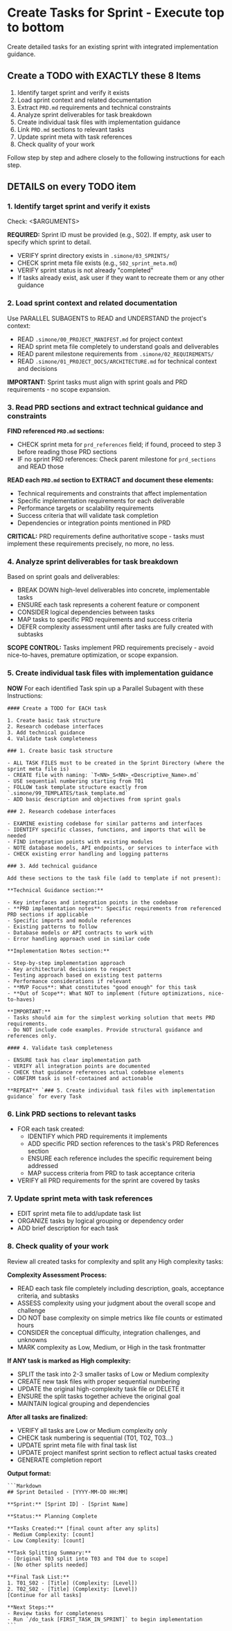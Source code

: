 # Create Tasks for Sprint - Execute top to bottom

Create detailed tasks for an existing sprint with integrated implementation guidance.

## Create a TODO with EXACTLY these 8 Items

1. Identify target sprint and verify it exists
2. Load sprint context and related documentation
3. Extract `PRD.md` requirements and technical constraints
4. Analyze sprint deliverables for task breakdown
5. Create individual task files with implementation guidance
6. Link `PRD.md` sections to relevant tasks
7. Update sprint meta with task references
8. Check quality of your work

Follow step by step and adhere closely to the following instructions for each step.

## DETAILS on every TODO item

### 1. Identify target sprint and verify it exists

Check: <$ARGUMENTS>

**REQUIRED:** Sprint ID must be provided (e.g., S02). If empty, ask user to specify which sprint to detail.

- VERIFY sprint directory exists in `.simone/03_SPRINTS/`
- CHECK sprint meta file exists (e.g., `S02_sprint_meta.md`)
- VERIFY sprint status is not already "completed"
- If tasks already exist, ask user if they want to recreate them or any other guidance

### 2. Load sprint context and related documentation

Use PARALLEL SUBAGENTS to READ and UNDERSTAND the project's context:

- READ `.simone/00_PROJECT_MANIFEST.md` for project context
- READ sprint meta file completely to understand goals and deliverables
- READ parent milestone requirements from `.simone/02_REQUIREMENTS/`
- READ `.simone/01_PROJECT_DOCS/ARCHITECTURE.md` for technical context and decisions

**IMPORTANT:** Sprint tasks must align with sprint goals and PRD requirements - no scope expansion.

### 3. Read PRD sections and extract technical guidance and constraints

**FIND referenced `PRD.md` sections:**

- CHECK sprint meta for `prd_references` field; if found, proceed to step 3 before reading those PRD sections
- IF no sprint PRD references: Check parent milestone for `prd_sections` and READ those

**READ each `PRD.md` section to EXTRACT and document these elements:**

- Technical requirements and constraints that affect implementation
- Specific implementation requirements for each deliverable
- Performance targets or scalability requirements
- Success criteria that will validate task completion
- Dependencies or integration points mentioned in PRD

**CRITICAL:** PRD requirements define authoritative scope - tasks must implement these requirements precisely, no more, no less.

### 4. Analyze sprint deliverables for task breakdown

Based on sprint goals and deliverables:

- BREAK DOWN high-level deliverables into concrete, implementable tasks
- ENSURE each task represents a coherent feature or component
- CONSIDER logical dependencies between tasks
- MAP tasks to specific PRD requirements and success criteria
- DEFER complexity assessment until after tasks are fully created with subtasks

**SCOPE CONTROL:** Tasks implement PRD requirements precisely - avoid nice-to-haves, premature optimization, or scope expansion.

### 5. Create individual task files with implementation guidance

**NOW** For each identified Task spin up a Parallel Subagent with these Instructions:

    #### Create a TODO for EACH task

    1. Create basic task structure
    2. Research codebase interfaces
    3. Add technical guidance
    4. Validate task completeness

    ### 1. Create basic task structure

    - ALL TASK FILES must to be created in the Sprint Directory (where the sprint meta file is)
    - CREATE file with naming: `T<NN>_S<NN>_<Descriptive_Name>.md`
    - USE sequential numbering starting from T01
    - FOLLOW task template structure exactly from `.simone/99_TEMPLATES/task_template.md`
    - ADD basic description and objectives from sprint goals

    ### 2. Research codebase interfaces

    - EXAMINE existing codebase for similar patterns and interfaces
    - IDENTIFY specific classes, functions, and imports that will be needed
    - FIND integration points with existing modules
    - NOTE database models, API endpoints, or services to interface with
    - CHECK existing error handling and logging patterns

    ### 3. Add technical guidance

    Add these sections to the task file (add to template if not present):

    **Technical Guidance section:**

    - Key interfaces and integration points in the codebase
    - **PRD implementation notes**: Specific requirements from referenced PRD sections if applicable
    - Specific imports and module references
    - Existing patterns to follow
    - Database models or API contracts to work with
    - Error handling approach used in similar code

    **Implementation Notes section:**

    - Step-by-step implementation approach
    - Key architectural decisions to respect
    - Testing approach based on existing test patterns
    - Performance considerations if relevant
    - **MVP Focus**: What constitutes "good enough" for this task
    - **Out of Scope**: What NOT to implement (future optimizations, nice-to-haves)

    **IMPORTANT:**
    - Tasks should aim for the simplest working solution that meets PRD requirements.
    - Do NOT include code examples. Provide structural guidance and references only.

    #### 4. Validate task completeness

    - ENSURE task has clear implementation path
    - VERIFY all integration points are documented
    - CHECK that guidance references actual codebase elements
    - CONFIRM task is self-contained and actionable

    **REPEAT** `### 5. Create individual task files with implementation guidance` for every Task

### 6. Link PRD sections to relevant tasks

- FOR each task created:
  - IDENTIFY which PRD requirements it implements
  - ADD specific PRD section references to the task's PRD References section
  - ENSURE each reference includes the specific requirement being addressed
  - MAP success criteria from PRD to task acceptance criteria
- VERIFY all PRD requirements for the sprint are covered by tasks

### 7. Update sprint meta with task references

- EDIT sprint meta file to add/update task list
- ORGANIZE tasks by logical grouping or dependency order
- ADD brief description for each task

### 8. Check quality of your work

Review all created tasks for complexity and split any High complexity tasks:

**Complexity Assessment Process:**

- READ each task file completely including description, goals, acceptance criteria, and subtasks
- ASSESS complexity using your judgment about the overall scope and challenge
- DO NOT base complexity on simple metrics like file counts or estimated hours
- CONSIDER the conceptual difficulty, integration challenges, and unknowns
- MARK complexity as Low, Medium, or High in the task frontmatter

**If ANY task is marked as High complexity:**

- SPLIT the task into 2-3 smaller tasks of Low or Medium complexity
- CREATE new task files with proper sequential numbering
- UPDATE the original high-complexity task file or DELETE it
- ENSURE the split tasks together achieve the original goal
- MAINTAIN logical grouping and dependencies

**After all tasks are finalized:**

- VERIFY all tasks are Low or Medium complexity only
- CHECK task numbering is sequential (T01, T02, T03...)
- UPDATE sprint meta file with final task list
- UPDATE project manifest sprint section to reflect actual tasks created
- GENERATE completion report

**Output format:**

    ```Markdown
    ## Sprint Detailed - [YYYY-MM-DD HH:MM]

    **Sprint:** [Sprint ID] - [Sprint Name]

    **Status:** Planning Complete

    **Tasks Created:** [final count after any splits]
    - Medium Complexity: [count]
    - Low Complexity: [count]

    **Task Splitting Summary:**
    - [Original T03 split into T03 and T04 due to scope]
    - [No other splits needed]

    **Final Task List:**
    1. T01_S02 - [Title] (Complexity: [Level])
    2. T02_S02 - [Title] (Complexity: [Level])
    [Continue for all tasks]

    **Next Steps:**
    - Review tasks for completeness
    - Run `/do_task [FIRST_TASK_IN_SPRINT]` to begin implementation
    ```

